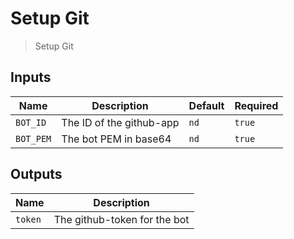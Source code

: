 
# Setup Git
> Setup Git


## Inputs
| Name | Description | Default | Required | 
| ---- | ----------- | ------- | -------- |
| `BOT_ID` | The ID of the github-app | `nd` | `true` |
| `BOT_PEM` | The bot PEM in base64 | `nd` | `true` |



## Outputs 
| Name | Description |
| ---- | ----------- |
| `token` | The github-token for the bot |

        